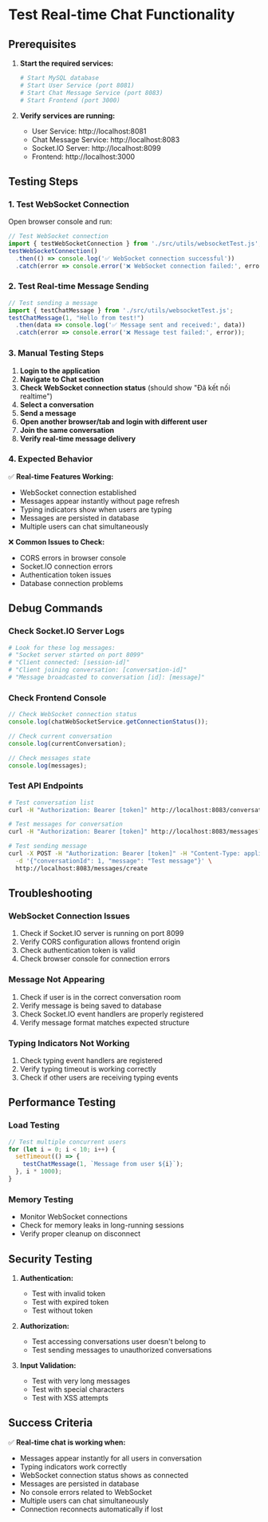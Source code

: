# Test Real-time Chat Functionality

## Prerequisites

1. **Start the required services:**
   ```bash
   # Start MySQL database
   # Start User Service (port 8081)
   # Start Chat Message Service (port 8083)
   # Start Frontend (port 3000)
   ```

2. **Verify services are running:**
   - User Service: http://localhost:8081
   - Chat Message Service: http://localhost:8083
   - Socket.IO Server: http://localhost:8099
   - Frontend: http://localhost:3000

## Testing Steps

### 1. Test WebSocket Connection

Open browser console and run:
```javascript
// Test WebSocket connection
import { testWebSocketConnection } from './src/utils/websocketTest.js';
testWebSocketConnection()
  .then(() => console.log('✅ WebSocket connection successful'))
  .catch(error => console.error('❌ WebSocket connection failed:', error));
```

### 2. Test Real-time Message Sending

```javascript
// Test sending a message
import { testChatMessage } from './src/utils/websocketTest.js';
testChatMessage(1, "Hello from test!")
  .then(data => console.log('✅ Message sent and received:', data))
  .catch(error => console.error('❌ Message test failed:', error));
```

### 3. Manual Testing Steps

1. **Login to the application**
2. **Navigate to Chat section**
3. **Check WebSocket connection status** (should show "Đã kết nối realtime")
4. **Select a conversation**
5. **Send a message**
6. **Open another browser/tab and login with different user**
7. **Join the same conversation**
8. **Verify real-time message delivery**

### 4. Expected Behavior

✅ **Real-time Features Working:**
- WebSocket connection established
- Messages appear instantly without page refresh
- Typing indicators show when users are typing
- Messages are persisted in database
- Multiple users can chat simultaneously

❌ **Common Issues to Check:**
- CORS errors in browser console
- Socket.IO connection errors
- Authentication token issues
- Database connection problems

## Debug Commands

### Check Socket.IO Server Logs
```bash
# Look for these log messages:
# "Socket server started on port 8099"
# "Client connected: [session-id]"
# "Client joining conversation: [conversation-id]"
# "Message broadcasted to conversation [id]: [message]"
```

### Check Frontend Console
```javascript
// Check WebSocket connection status
console.log(chatWebSocketService.getConnectionStatus());

// Check current conversation
console.log(currentConversation);

// Check messages state
console.log(messages);
```

### Test API Endpoints
```bash
# Test conversation list
curl -H "Authorization: Bearer [token]" http://localhost:8083/conversations

# Test messages for conversation
curl -H "Authorization: Bearer [token]" http://localhost:8083/messages?conversationId=1

# Test sending message
curl -X POST -H "Authorization: Bearer [token]" -H "Content-Type: application/json" \
  -d '{"conversationId": 1, "message": "Test message"}' \
  http://localhost:8083/messages/create
```

## Troubleshooting

### WebSocket Connection Issues
1. Check if Socket.IO server is running on port 8099
2. Verify CORS configuration allows frontend origin
3. Check authentication token is valid
4. Check browser console for connection errors

### Message Not Appearing
1. Check if user is in the correct conversation room
2. Verify message is being saved to database
3. Check Socket.IO event handlers are properly registered
4. Verify message format matches expected structure

### Typing Indicators Not Working
1. Check typing event handlers are registered
2. Verify typing timeout is working correctly
3. Check if other users are receiving typing events

## Performance Testing

### Load Testing
```javascript
// Test multiple concurrent users
for (let i = 0; i < 10; i++) {
  setTimeout(() => {
    testChatMessage(1, `Message from user ${i}`);
  }, i * 1000);
}
```

### Memory Testing
- Monitor WebSocket connections
- Check for memory leaks in long-running sessions
- Verify proper cleanup on disconnect

## Security Testing

1. **Authentication:**
   - Test with invalid token
   - Test with expired token
   - Test without token

2. **Authorization:**
   - Test accessing conversations user doesn't belong to
   - Test sending messages to unauthorized conversations

3. **Input Validation:**
   - Test with very long messages
   - Test with special characters
   - Test with XSS attempts

## Success Criteria

✅ **Real-time chat is working when:**
- Messages appear instantly for all users in conversation
- Typing indicators work correctly
- WebSocket connection status shows as connected
- Messages are persisted in database
- No console errors related to WebSocket
- Multiple users can chat simultaneously
- Connection reconnects automatically if lost 
